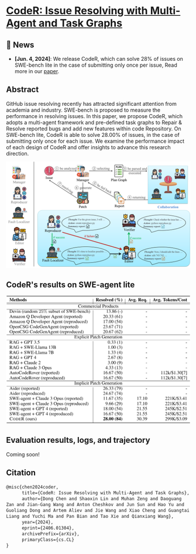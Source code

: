 # [CodeR: Issue Resolving with Multi-Agent and Task Graphs](https://arxiv.org/pdf/2406.01304)

## 📰 News
* **[Jun. 4, 2024]**: We release CodeR, which can solve $28$% of issues on SWE-bench lite in the case of submitting only once per issue, Read more in our [paper](https://arxiv.org/pdf/2406.01304).

## Abstract
GitHub issue resolving recently has attracted significant attention from academia and industry. SWE-bench is proposed to measure the performance in resolving issues. In this paper, we propose CodeR, which adopts a multi-agent framework and pre-defined task graphs to Repair & Resolve reported bugs and add new features within code Repository. On SWE-bench lite, CodeR is able to solve $28.00$% of issues, in the case of submitting only once for each issue. We examine the performance impact of each design of CodeR and offer insights to advance this research direction.

![CodeR](figs/multi-agent-framework.png)

## CodeR's results on SWE-agent lite
![CodeR](figs/coder-results.png)

## Evaluation results, logs, and trajectory
Coming soon!

## Citation
```
@misc{chen2024coder,
      title={CodeR: Issue Resolving with Multi-Agent and Task Graphs}, 
      author={Dong Chen and Shaoxin Lin and Muhan Zeng and Daoguang Zan and Jian-Gang Wang and Anton Cheshkov and Jun Sun and Hao Yu and Guoliang Dong and Artem Aliev and Jie Wang and Xiao Cheng and Guangtai Liang and Yuchi Ma and Pan Bian and Tao Xie and Qianxiang Wang},
      year={2024},
      eprint={2406.01304},
      archivePrefix={arXiv},
      primaryClass={cs.CL}
}
```
